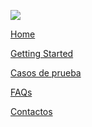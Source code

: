 <div class="footer-bar">

  <div class="footer-top-items">

[<img src="../assets/content/Logo_XS2ASandbox.png" class="logo">](https://dev-modelbank-devportal.cloud.adorsys.de/home)

  <div>

<a href="#" class="footer-item" id="footerLogo">Home</a>

<a href="#" class="footer-item" id="gettingStarted">Getting Started</a>

<a href="#" class="footer-item" id="testCase">Casos de prueba</a>

<a href="#" class="footer-item" id="faq">FAQs</a>

<a href="#" class="footer-item" id="contacts">Contactos</a>

  </div>
  </div>

  <div class ="social-media">

[<i class="social-media-icon fab fa-facebook-f"></i>](https://www.facebook.com/adorsysGmbH)
[<i class="social-media-icon fab fa-twitter"></i>](https://twitter.com/adorsys)
[<i class="social-media-icon fab fa-xing"></i>](https://www.xing.com/companies/adorsysgmbh%26cokg)
[<i class="social-media-icon fab fa-linkedin-in"></i>](https://www.linkedin.com/company/adorsys)

  </div>

</div>
